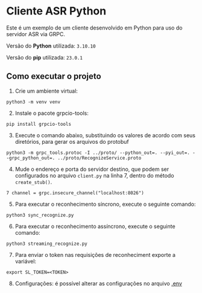# Cliente ASR Python

Este é um exemplo de um cliente desenvolvido em Python para uso do servidor ASR via GRPC.

Versão do **Python** utilizada: `3.10.10`

Versão do **pip** utilizada: `23.0.1`

## Como executar o projeto

1) Crie um ambiente virtual:

```
python3 -m venv venv
```

2) Instale o pacote grpcio-tools:

```
pip install grpcio-tools
```

3) Execute o comando abaixo, substituindo os valores de acordo com seus diretórios, para gerar os arquivos do protobuf

```
python3 -m grpc_tools.protoc -I ../proto/ --python_out=. --pyi_out=. --grpc_python_out=. ../proto/RecognizeService.proto
```

4) Mude o endereço e porta do servidor destino, que podem ser configurados no arquivo `client.py` na linha 7, dentro do
   método `create_stub()`.

```
7 channel = grpc.insecure_channel("localhost:8026")
```

5) Para executar o reconhecimento síncrono, execute o seguinte comando:

```
python3 sync_recognize.py
```

6) Para executar o reconhecimento assíncrono, execute o seguinte comando:

```
python3 streaming_recognize.py
```

7) Para enviar o token nas requisições de reconheciment exporte a variável:

```
export SL_TOKEN=<TOKEN>
```

8) Configurações: é possível alterar as configurações no arquivo [.env](File:./.env)

